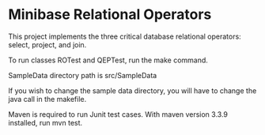 # Minibase Relational Operators

This project implements the three critical database relational operators: select, project, and join.

To run classes ROTest and QEPTest, run the make command.

SampleData directory path is src/SampleData

If you wish to change the sample data directory, you will have to change the java call in the makefile.

Maven is required to run Junit test cases. With maven version 3.3.9 installed, run mvn test.
